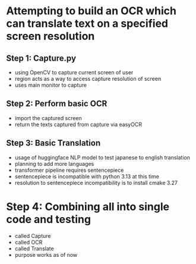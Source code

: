 # Attempting to build an OCR which can translate text on a specified screen resolution

## Step 1: Capture.py
- using OpenCV to capture current screen of user
- region acts as a way to access capture resolution of screen
- uses main monitor to capture

## Step 2: Perform basic OCR
- import the captured screen
- return the texts captured from capture via easyOCR

## Step 3: Basic Translation 
- usage of huggingface NLP model to test japanese to english translation
- planning to add more languages
- transformer pipeline requires sentencepiece
- sentencepiece is incompatible with python 3.13 at this time
- resolution to sentencepiece incompatibility is to install cmake 3.27

# Step 4: Combining all into single code and testing
- called Capture
- called OCR
- called Translate
- purpose works as of now